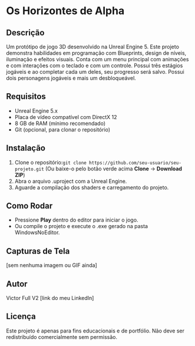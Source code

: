# Os Horizontes de Alpha

## Descrição
Um protótipo de jogo 3D desenvolvido na Unreal Engine 5. Este projeto demonstra habilidades em programação com Blueprints, design de níveis, iluminação e efeitos visuais. Conta com um menu principal com animações e com interações com o teclado e com um controle. Possui três estágios jogáveis e ao completar cada um deles, seu progresso será salvo. Possui dois personagens jogáveis e mais um desbloqueável.

## Requisitos
- Unreal Engine 5.x
- Placa de vídeo compatível com DirectX 12
- 8 GB de RAM (mínimo recomendado)
- Git (opcional, para clonar o repositório)

## Instalação
1. Clone o repositório:```git clone https://github.com/seu-usuario/seu-projeto.git```
   (Ou baixe-o pelo botão verde acima **Clone** -> **Download ZIP**)
2. Abra o arquivo .uproject com a Unreal Engine.
3. Aguarde a compilação dos shaders e carregamento do projeto.

## Como Rodar
- Pressione **Play** dentro do editor para iniciar o jogo.
- Ou compile o projeto e execute o .exe gerado na pasta WindowsNoEditor.

## Capturas de Tela
[sem nenhuma imagem ou GIF ainda]

## Autor
Victor Full V2
[link do meu LinkedIn]

## Licença
Este projeto é apenas para fins educacionais e de portfólio. Não deve ser redistribuído comercialmente sem permissão.
